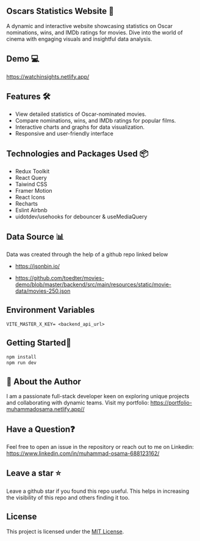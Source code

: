 
## Oscars Statistics Website 🎥

A dynamic and interactive website showcasing statistics on Oscar nominations, wins, and IMDb ratings for movies. Dive into the world of cinema with engaging visuals and insightful data analysis.

## Demo 💻

https://watchinsights.netlify.app/


## Features 🛠 

- View detailed statistics of Oscar-nominated movies.
- Compare nominations, wins, and IMDb ratings for popular films.
- Interactive charts and graphs for data visualization.
- Responsive and user-friendly interface

## Technologies and Packages Used 📦
- Redux Toolkit
- React Query
- Taiwind CSS
- Framer Motion
- React Icons
- Recharts
- Eslint Airbnb
- uidotdev/usehooks for debouncer & useMediaQuery

## Data Source 📊
Data was created through the help of a github repo linked below
- https://jsonbin.io/

- https://github.com/toedter/movies-demo/blob/master/backend/src/main/resources/static/movie-data/movies-250.json

##  Environment Variables
```VITE_MASTER_X_KEY= <backend_api_url>```


## Getting Started🚀
```javascript
npm install
npm run dev
```

## 🌟 About the Author
I am a passionate full-stack developer keen on exploring unique projects and collaborating with dynamic teams. Visit my portfolio: 
https://portfolio-muhammadosama.netlify.app//


## Have a Question❓
Feel free to open an issue in the repository or reach out to me on Linkedin: https://www.linkedin.com/in/muhammad-osama-688123162/ 

## Leave a star  ⭐
Leave a github star if you found this repo useful. This helps in increasing the visibility of this repo and others finding it too.

## License

This project is licensed under the [MIT License](LICENSE).




